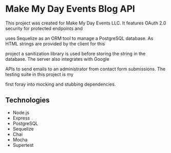 # Make My Day Events Blog API

This project was created for Make My Day Events LLC. It features OAuth 2.0 security for protected endpoints and 

uses Sequelize as an ORM tool to manage a PostgreSQL database. As HTML strings are provided by the client for this 

project a sanitization library is used before storing the string in the database. The server also integrates with Google 

APIs to send emails to an administrator from contact form submissions. The testing suite in this project is my

first foray into mocking and stubbing dependencies.

## Technologies

* Node.js
* Express
* PostgreSQL
* Sequelize
* Chai
* Mocha
* Supertest